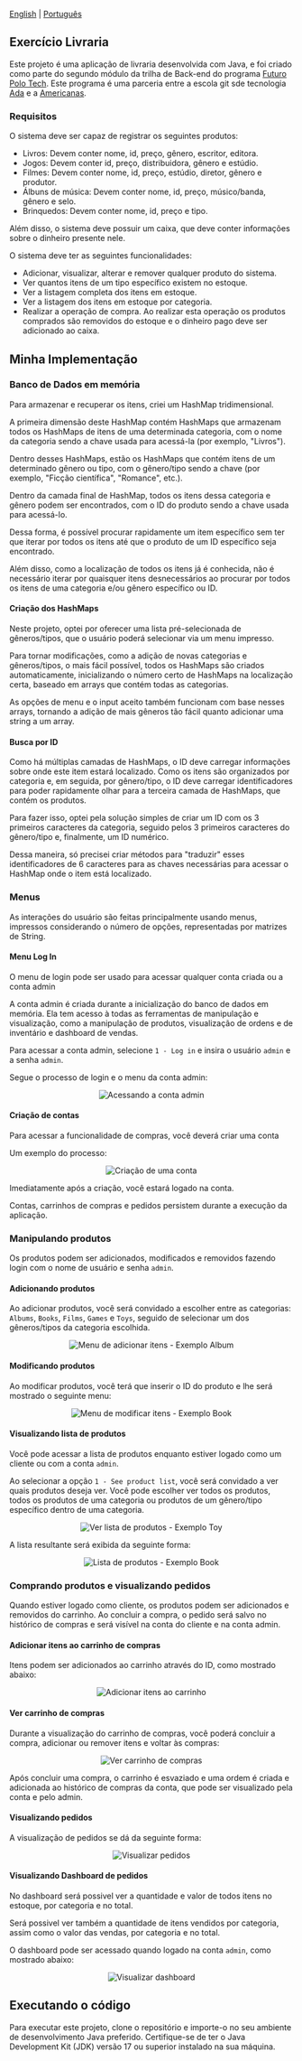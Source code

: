 [English](README.md) | [Português](README.pt-br.md)

## Exercício Livraria

Este projeto é uma aplicação de livraria desenvolvida com Java, e foi criado como parte do segundo módulo da trilha de
Back-end do programa [Futuro Polo Tech](https://polotech.americanas.io/). Este programa é uma parceria entre a escola
git sde tecnologia [Ada](https://ada.tech/sou-aluno) e a [Americanas](https://carreiras.americanas.com/).

### Requisitos

O sistema deve ser capaz de registrar os seguintes produtos:
- Livros: Devem conter nome, id, preço, gênero, escritor, editora.
- Jogos: Devem conter  id, preço, distribuidora, gênero e estúdio.
- Filmes: Devem conter nome, id, preço, estúdio, diretor, gênero e produtor.
- Álbuns de música: Devem conter nome, id, preço, músico/banda, gênero e selo.
- Brinquedos: Devem conter nome, id, preço e tipo.

Além disso, o sistema deve possuir um caixa, que deve conter informações sobre o dinheiro presente nele.

O sistema deve ter as seguintes funcionalidades:
- Adicionar, visualizar, alterar e remover qualquer produto do sistema.
- Ver quantos itens de um tipo específico existem no estoque.
- Ver a listagem completa dos itens em estoque.
- Ver a listagem dos itens em estoque por categoria.
- Realizar a operação de compra. Ao realizar esta operação os produtos comprados são removidos do estoque e o dinheiro pago deve ser adicionado ao caixa.

## Minha Implementação

### Banco de Dados em memória

Para armazenar e recuperar os itens, criei um HashMap tridimensional.

A primeira dimensão deste HashMap contém HashMaps que armazenam todos os HashMaps de itens de uma determinada categoria,
com o nome da categoria sendo a chave usada para acessá-la (por exemplo, "Livros").

Dentro desses HashMaps, estão os HashMaps que contém itens de um determinado gênero ou tipo, com o gênero/tipo sendo a
chave (por exemplo, "Ficção científica", "Romance", etc.).

Dentro da camada final de HashMap, todos os itens dessa categoria e gênero podem ser encontrados, com o ID do produto 
sendo a chave usada para acessá-lo.

Dessa forma, é possível procurar rapidamente um item específico sem ter que iterar por todos os itens até que o produto
de um ID específico seja encontrado.

Além disso, como a localização de todos os itens já é conhecida, não é necessário iterar por quaisquer itens 
desnecessários ao procurar por todos os itens de uma categoria e/ou gênero específico ou ID.

#### Criação dos HashMaps

Neste projeto, optei por oferecer uma lista pré-selecionada de gêneros/tipos, que o usuário poderá selecionar via um menu impresso.

Para tornar modificações, como a adição de novas categorias e gêneros/tipos, o mais fácil possível, todos os HashMaps são criados automaticamente,
inicializando o número certo de HashMaps na localização certa, baseado em arrays que contém todas as categorias.

As opções de menu e o input aceito também funcionam com base nesses arrays, tornando a adição de mais gêneros tão fácil quanto adicionar uma string a um array.

#### Busca por ID

Como há múltiplas camadas de HashMaps, o ID deve carregar informações sobre onde este item estará localizado. 
Como os itens são organizados por categoria e, em seguida, por gênero/tipo, o ID deve carregar identificadores 
para poder rapidamente olhar para a terceira camada de HashMaps, que contém os produtos.

Para fazer isso, optei pela solução simples de criar um ID com os 3 primeiros caracteres da categoria,
seguido pelos 3 primeiros caracteres do gênero/tipo e, finalmente, um ID numérico.

Dessa maneira, só precisei criar métodos para "traduzir" esses identificadores de 6 caracteres para as chaves
necessárias para acessar o HashMap onde o item está localizado.

### Menus

As interações do usuário são feitas principalmente usando menus, impressos considerando o número de opções,
representadas por matrizes de String.

#### Menu Log In

O menu de login pode ser usado para acessar qualquer conta criada ou a conta admin

A conta admin é criada durante a inicialização do banco de dados em memória. 
Ela tem acesso à todas as ferramentas de manipulação e visualização,
como a manipulação de produtos, visualização de ordens e de inventário e dashboard de vendas.

Para acessar a conta admin, selecione `1 - Log in` e insira o usuário `admin` e a senha `admin`.

Segue o processo de login e o menu da conta admin:

<p align="center">
  <img src="images/logging-in-admin.png" alt="Acessando a conta admin">
</p>

#### Criação de contas

Para acessar a funcionalidade de compras, você deverá criar uma conta

Um exemplo do processo:

<p align="center">
  <img src="images/create-account-menu.png" alt="Criação de uma conta">
</p>

Imediatamente após a criação, você estará logado na conta.

Contas, carrinhos de compras e pedidos persistem durante a execução da aplicação.

### Manipulando produtos

Os produtos podem ser adicionados, modificados e removidos fazendo login com o nome de usuário e senha `admin`.

#### Adicionando produtos

Ao adicionar produtos, você será convidado a escolher entre as categorias: `Albums`, `Books`, `Films`, `Games` 
e `Toys`, seguido de selecionar um dos gêneros/tipos da categoria escolhida.

<p align="center">
  <img src="images/add-item-menu.png" alt="Menu de adicionar itens - Exemplo Album">
</p>

#### Modificando produtos

Ao modificar produtos, você terá que inserir o ID do produto e lhe será mostrado o seguinte menu:

<p align="center">
  <img src="images/modify-product-menu.png" alt="Menu de modificar itens - Exemplo Book">
</p>

#### Visualizando lista de produtos

Você pode acessar a lista de produtos enquanto estiver logado como um cliente ou com a conta `admin`.

Ao selecionar a opção `1 - See product list`, você será convidado a ver quais produtos deseja ver.
Você pode escolher ver todos os produtos, todos os produtos de uma categoria ou produtos de um
gênero/tipo específico dentro de uma categoria.

<p align="center">
  <img src="images/see-products-menu.png" alt="Ver lista de produtos - Exemplo Toy">
</p>

A lista resultante será exibida da seguinte forma:

<p align="center">
  <img src="images/see-products-result.png" alt="Lista de produtos - Exemplo Book">
</p>

### Comprando produtos e visualizando pedidos

Quando estiver logado como cliente, os produtos podem ser adicionados e removidos do carrinho.
Ao concluir a compra, o pedido será salvo no histórico de compras e será visível na conta do cliente e na conta admin.

#### Adicionar itens ao carrinho de compras

Itens podem ser adicionados ao carrinho através do ID, como mostrado abaixo:

<p align="center">
  <img src="images/add-item-to-cart.png" alt="Adicionar itens ao carrinho">
</p>

#### Ver carrinho de compras

Durante a visualização do carrinho de compras, você poderá concluir a compra, adicionar ou remover itens e voltar às compras:

<p align="center">
  <img src="images/view-cart.png" alt="Ver carrinho de compras">
</p>

Após concluir uma compra, o carrinho é esvaziado e uma ordem é criada e adicionada ao histórico de compras 
da conta, que pode ser visualizado pela conta e pelo admin.

#### Visualizando pedidos

A visualização de pedidos se dá da seguinte forma: 

<p align="center">
  <img src="images/view-orders.png" alt="Visualizar pedidos">
</p>

#### Visualizando Dashboard de pedidos

No dashboard será possivel ver a quantidade e valor de todos itens no estoque, por categoria e no total.

Será possivel ver também a quantidade de itens vendidos por categoria, assim como o valor das vendas, por categoria e no total.

O dashboard pode ser acessado quando logado na conta `admin`, como mostrado abaixo:

<p align="center">
  <img src="images/dashboard.png" alt="Visualizar dashboard">
</p>

## Executando o código

Para executar este projeto, clone o repositório e importe-o no seu ambiente de desenvolvimento Java preferido.
Certifique-se de ter o Java Development Kit (JDK) versão 17 ou superior instalado na sua máquina.

